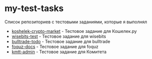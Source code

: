 # my-test-tasks

Список репозиториев с тестовыми заданиями, которые я выполнял

- [koshelek-crypto-market](https://github.com/DanilChugaev/koshelek-crypto-market) - Тестовое задание для Кошелек.ру
- [wisebits-test](https://github.com/DanilChugaev/wisebits-test) - Тестовое задание для wisebits
- [bulltrade-todo](https://github.com/DanilChugaev/bulltrade-todo) - Тестовое задание для bulltrade
- [foquz-docs](https://github.com/DanilChugaev/foquz-docs) - Тестовое задание для foquz
- [kmtt-admin](https://github.com/DanilChugaev/kmtt-admin) - Тестовое задание для Комитета
